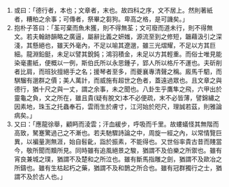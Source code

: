 1. 或曰：「德行者，本也；文章者，末也。故四科之序，文不居上。然則著紙者，糟粕之余事；可傳者，祭畢之芻狗。卑高之格，是可譏矣。」
2. 抱朴子答曰：「荃可棄而魚未獲，則不得無荃；文可廢而道未行，則不得無文。若夫翰跡韻略之廣逼，屬辭比義之妍媸，源流至到之修短，韞藉汲引之深淺，其懸絕也，雖天外毫內，不足以喻其遼邈，雖三光熠耀，不足以方其巨細。龍淵鉛鋌，未足以譬其銳鈍；鴻羽積金，未足以方其輕重。而俗士唯見能染毫畫紙，便概以一例，斯伯氏所以永思鍾子，郢人所以格斤不運也。夫斫削者比肩，而班狄擅絕手之名；援琴者至多，而夔襄專清聲之稱。廄馬千駟，而騏騮有邈群之價；美人萬計，而威施有超世之色者，蓋遠過眾也。且文章之與德行，猶十尺之與一丈，謂之余事，未之聞也。八卦生乎鷹隼之飛，六甲出於靈龜之負，文之所在，雖且貴(疑有脫文)本不必便疏，末不必皆薄，譬錦繡之因素地，珠玉之托蟲奉石，雲雨生於膚寸，江河始於咫尺，理誠若茲，則雅論病矣。」
3. 又曰：「應龍徐舉，顧眄而淩雲；汗血緩步，呼吸而千里。故螻蟻怪其無階而高致，駑蹇驚過己之不漸也。若夫馳驟詩論之中，周旋一經之內，以常情覽巨異，以褊量測無涯，始自髫齔，詣於振素，不能得也。又世俗率貴古昔而賤當今，敬所聞而黷所見。同時雖有追風絕景之駿，猶謂不及伯樂之所禦也。雖有宵良兼城之璞，猶謂不及楚和之所泣也。雖有斷馬指雕之劍，猶謂不及歐冶之所鑄也。雖有生枯起朽之藥，猶謂不及和鵲之所合也。雖有冠群獨行之士，猶謂不及於古人也。」